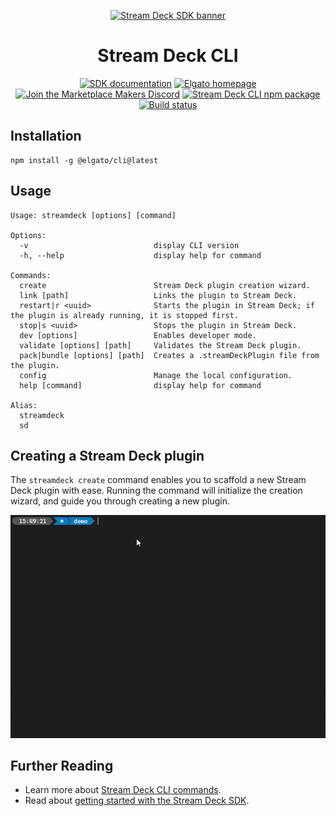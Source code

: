 <div align="center">

[![Stream Deck SDK banner](https://images.ctfassets.net/8j9xr8kwdre8/1ihLKCwNWEfPixs27dq0c0/130be66a5173f332e4caa892a3462893/banner.png)](https://docs.elgato.com/sdk)

# Stream Deck CLI

[![SDK documentation](https://img.shields.io/badge/Documentation-2ea043?labelColor=grey&logo=gitbook&logoColor=white)](https://docs.elgato.com/streamdeck/cli)
[![Elgato homepage](https://img.shields.io/badge/Elgato-3431cf?labelColor=grey&logo=elgato)](https://elgato.com)
[![Join the Marketplace Makers Discord](https://img.shields.io/badge/Marketplace%20Makers-5662f6?labelColor=grey&logo=discord&logoColor=white)](https://discord.gg/GehBUcu627)
[![Stream Deck CLI npm package](https://img.shields.io/npm/v/%40elgato/cli?logo=npm&logoColor=white)](https://www.npmjs.com/package/@elgato/cli)
[![Build status](https://img.shields.io/github/actions/workflow/status/elgatosf/cli/build.yml?branch=main&label=Build&logo=GitHub)](https://github.com/elgatosf/cli/actions)

</div>

## Installation

```
npm install -g @elgato/cli@latest
```

## Usage

```
Usage: streamdeck [options] [command]

Options:
  -v                            display CLI version
  -h, --help                    display help for command

Commands:
  create                        Stream Deck plugin creation wizard.
  link [path]                   Links the plugin to Stream Deck.
  restart|r <uuid>              Starts the plugin in Stream Deck; if the plugin is already running, it is stopped first.
  stop|s <uuid>                 Stops the plugin in Stream Deck.
  dev [options]                 Enables developer mode.
  validate [options] [path]     Validates the Stream Deck plugin.
  pack|bundle [options] [path]  Creates a .streamDeckPlugin file from the plugin.
  config                        Manage the local configuration.
  help [command]                display help for command

Alias:
  streamdeck
  sd
```

## Creating a Stream Deck plugin

The `streamdeck create` command enables you to scaffold a new Stream Deck plugin with ease. Running the command will initialize the creation wizard, and guide you through creating a new plugin.

<p align="center">
  <img src="./assets/cli-create.gif">
</p>

## Further Reading

-   Learn more about [Stream Deck CLI commands](https://docs.elgato.com/streamdeck/cli).
-   Read about [getting started with the Stream Deck SDK](https://docs.elgato.com/sdk).
